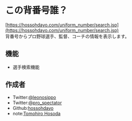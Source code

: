 # この背番号誰？
[https://hossohdayo.com/uniform_number/search.jsp](https://hossohdayo.com/uniform_number/search.jsp)  
背番号からプロ野球選手、監督、コーチの情報を表示します。

## 機能
- 選手検索機能

## 作成者
- Twitter:[@leonosippo](https://twitter.com/leonosippo)
- Twitter:[@pro_spectator](https://twitter.com/pro_spectator)
- Github:[hossohdayo](https://github.com/hossohdayo)
- note:[Tomohiro Hosoda](https://note.mu/hossohdayo)
